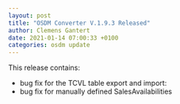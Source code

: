 ```yaml
---
layout: post
title: "OSDM Converter V.1.9.3 Released"
author: Clemens Gantert
date: 2021-01-14 07:00:33 +0100
categories: osdm update
---
```


This release contains:

 - bug fix for the TCVL table export and import:
 - bug fix for manually defined SalesAvailabilities
